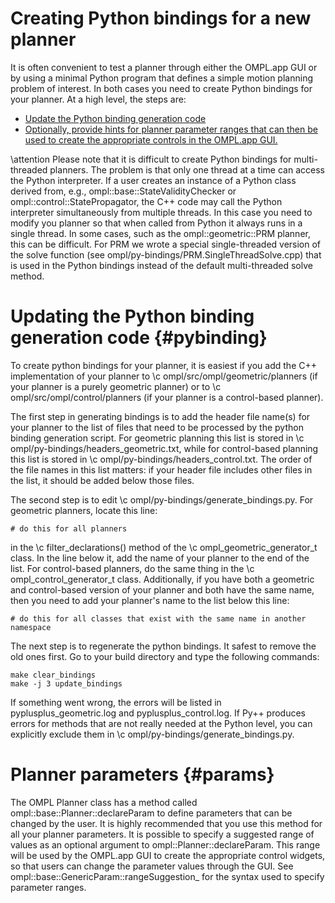 # Creating Python bindings for a new planner

It is often convenient to test a planner through either the OMPL.app GUI or by using a minimal Python program that defines a simple motion planning problem of interest. In both cases you need to create Python bindings for your planner. At a high level, the steps are:

- [Update the Python binding generation code](#pybinding)
- [Optionally, provide hints for planner parameter ranges that can then be used to create the appropriate controls in the OMPL.app GUI.](#params)

\attention
Please note that it is difficult to create Python bindings for multi-threaded planners. The problem is that only one thread at a time can access the Python interpreter. If a user creates an instance of a Python class derived from, e.g., ompl::base::StateValidityChecker or ompl::control::StatePropagator, the C++ code may call the Python interpreter simultaneously from multiple threads. In this case you need to modify you planner so that when called from Python it always runs in a single thread. In some cases, such as the ompl::geometric::PRM planner, this can be difficult. For PRM we wrote a special single-threaded version of the solve function (see ompl/py-bindings/PRM.SingleThreadSolve.cpp) that is used in the Python bindings instead of the default multi-threaded solve method.

# Updating the Python binding generation code {#pybinding}

To create python bindings for your planner, it is easiest if you add the C++ implementation of your planner to \c ompl/src/ompl/geometric/planners (if your planner is a purely geometric planner) or to \c ompl/src/ompl/control/planners (if your planner is a control-based planner). 

The first step in generating bindings is to add the header file name(s) for your planner to the list of files that need to be processed by the python binding generation script. For geometric planning this list is stored in \c ompl/py-bindings/headers_geometric.txt, while for control-based planning this list is stored in \c ompl/py-bindings/headers_control.txt. The order of the file names in this list matters: if your header file includes other files in the list, it should be added below those files.

The second step is to edit \c ompl/py-bindings/generate_bindings.py. For geometric planners, locate this line:

    # do this for all planners

in the \c filter_declarations() method of the \c ompl_geometric_generator_t class. In the line below it, add the name of your planner to the end of the list. For control-based planners, do the same thing in the \c ompl_control_generator_t class. Additionally, if you have both a geometric and control-based version of your planner and both have the same name, then you need to add your planner's name to the list below this line:

    # do this for all classes that exist with the same name in another namespace

The next step is to regenerate the python bindings. It safest to remove the old ones first. Go to your build directory and type the following commands:

    make clear_bindings
    make -j 3 update_bindings

If something went wrong, the errors will be listed in pyplusplus_geometric.log and pyplusplus_control.log. If Py++ produces errors for methods that are not really needed at the Python level, you can explicitly exclude them in \c ompl/py-bindings/generate_bindings.py.

# Planner parameters {#params}

The OMPL Planner class has a method called ompl::base::Planner::declareParam to define parameters that can be changed by the user. It is highly recommended that you use this method for all your planner parameters. It is possible to specify a suggested range of values as an optional argument to ompl::Planner::declareParam. This range will be used by the OMPL.app GUI to create the appropriate control widgets, so that users can change the parameter values through the GUI. See ompl::base::GenericParam::rangeSuggestion_ for the syntax used to specify parameter ranges.
